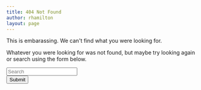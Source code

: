 ```yaml
---
title: 404 Not Found
author: rhamilton
layout: page
---
```

<p>This is embarassing. We can't find what you were looking for.</p>
<p>Whatever you were looking for was not found, but maybe try looking again or search using the form below.</p>
<form method="get" id="searchform" action="https://www.google.com/search">
  <div class="form-group">
    <input name="q" id="q" type="text" class="form-control" autocomplete="off" placeholder="Search">
    <input name="sitesearch" type="hidden" value="patternfly.org">
  </div>
  <button type="submit" class="btn btn-default">Submit</button>
</form>
